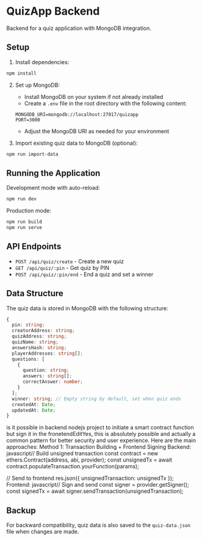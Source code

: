 # QuizApp Backend

Backend for a quiz application with MongoDB integration.

## Setup

1. Install dependencies:
```bash
npm install
```

2. Set up MongoDB:
   - Install MongoDB on your system if not already installed
   - Create a `.env` file in the root directory with the following content:
   ```
   MONGODB_URI=mongodb://localhost:27017/quizapp
   PORT=3000
   ```
   - Adjust the MongoDB URI as needed for your environment

3. Import existing quiz data to MongoDB (optional):
```bash
npm run import-data
```

## Running the Application

Development mode with auto-reload:
```bash
npm run dev
```

Production mode:
```bash
npm run build
npm run serve
```

## API Endpoints

- `POST /api/quiz/create` - Create a new quiz
- `GET /api/quiz/:pin` - Get quiz by PIN
- `POST /api/quiz/:pin/end` - End a quiz and set a winner

## Data Structure

The quiz data is stored in MongoDB with the following structure:

```typescript
{
  pin: string;
  creatorAddress: string;
  quizAddress: string;
  quizName: string;
  answersHash: string;
  playerAddresses: string[];
  questions: [
    {
      question: string;
      answers: string[];
      correctAnswer: number;
    }
  ];
  winner: string; // Empty string by default, set when quiz ends
  createdAt: Date;
  updatedAt: Date;
}
```


is it possible in backend nodejs project to initiate a smart contract function but sign it in the fronetendEditYes, this is absolutely possible and actually a common pattern for better security and user experience. Here are the main approaches:
Method 1: Transaction Building + Frontend Signing
Backend:
javascript// Build unsigned transaction
const contract = new ethers.Contract(address, abi, provider);
const unsignedTx = await contract.populateTransaction.yourFunction(params);

// Send to frontend
res.json({ unsignedTransaction: unsignedTx });
Frontend:
javascript// Sign and send
const signer = provider.getSigner();
const signedTx = await signer.sendTransaction(unsignedTransaction);

## Backup

For backward compatibility, quiz data is also saved to the `quiz-data.json` file when changes are made.
